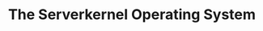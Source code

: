 ---
layout: default
title: "The Serverkernel Operating System"
authors: "<em>Jon Larrea</em> and Antonio Barbalance"
venue: "Proceedings of the Third ACM International Workshop on Edge Systems, Analytics and Networking"
venue_short: "EdgeSys '20"
year: "2020"
link: "https://dl.acm.org/doi/10.1145/3378679.3394537"
---